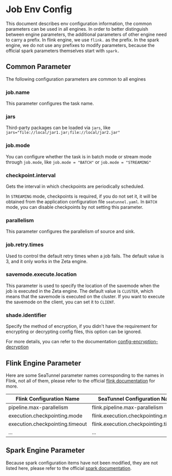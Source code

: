 # Job Env Config

This document describes env configuration information, the common parameters can be used in all engines. In order to better distinguish between engine parameters, the additional parameters of other engine need to carry a prefix.
In flink engine, we use `flink.` as the prefix. In the spark engine, we do not use any prefixes to modify parameters, because the official spark parameters themselves start with `spark.`

## Common Parameter

The following configuration parameters are common to all engines

### job.name

This parameter configures the task name.

### jars

Third-party packages can be loaded via `jars`, like `jars="file://local/jar1.jar;file://local/jar2.jar"`

### job.mode

You can configure whether the task is in batch mode or stream mode through `job.mode`, like `job.mode = "BATCH"` or `job.mode = "STREAMING"`

### checkpoint.interval

Gets the interval in which checkpoints are periodically scheduled.

In `STREAMING` mode, checkpoints is required, if you do not set it, it will be obtained from the application configuration file `seatunnel.yaml`. In `BATCH` mode, you can disable checkpoints by not setting this parameter.

### parallelism

This parameter configures the parallelism of source and sink.

### job.retry.times

Used to control the default retry times when a job fails. The default value is 3, and it only works in the Zeta engine.

### savemode.execute.location

This parameter is used to specify the location of the savemode when the job is executed in the Zeta engine. The default value is `CLUSTER`, which means that the savemode is executed on the cluster. If you want to execute the savemode on the client, you can set it to `CLIENT`.

### shade.identifier

Specify the method of encryption, if you didn't have the requirement for encrypting or decrypting config files, this option can be ignored.

For more details, you can refer to the documentation [config-encryption-decryption](../connector-v2/Config-Encryption-Decryption.md)

## Flink Engine Parameter

Here are some SeaTunnel parameter names corresponding to the names in Flink, not all of them, please refer to the official [flink documentation](https://flink.apache.org/) for more.

|    Flink Configuration Name     |     SeaTunnel Configuration Name      |
|---------------------------------|---------------------------------------|
| pipeline.max-parallelism        | flink.pipeline.max-parallelism        |
| execution.checkpointing.mode    | flink.execution.checkpointing.mode    |
| execution.checkpointing.timeout | flink.execution.checkpointing.timeout |
| ...                             | ...                                   |

## Spark Engine Parameter

Because spark configuration items have not been modified, they are not listed here, please refer to the official [spark documentation](https://spark.apache.org/).
